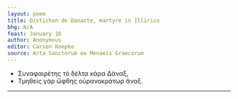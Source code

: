 ```yaml
---
layout: poem
title: Distichon de Danacte, martyre in Illirico
bhg: N/A
feast: January 16
author: Anonymous
editor: Carson Koepke
source: Acta Sanctorum ex Menaeis Graecorum
---
```


- Συναφαιρέτης τὸ δέλτα κάρα Δάναξ,
- Τμηθεὶς γὰρ ὤφθης οὐρανοκράτωρ ἄναξ.

---
